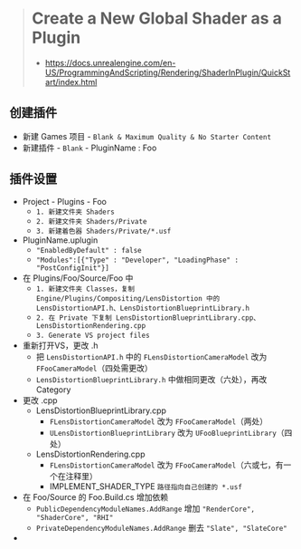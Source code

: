 > # Create a New Global Shader as a Plugin
> * https://docs.unrealengine.com/en-US/ProgrammingAndScripting/Rendering/ShaderInPlugin/QuickStart/index.html

## 创建插件
* 新建 Games 项目 - `Blank & Maximum Quality & No Starter Content`
* 新建插件 - `Blank` - PluginName : Foo

## 插件设置
* Project - Plugins - Foo
  * `1. 新建文件夹 Shaders`
  * `2. 新建文件夹 Shaders/Private`
  * `3. 新建着色器 Shaders/Private/*.usf`
* PluginName.uplugin
  * `"EnabledByDefault" : false`
  * `"Modules":[{"Type" : "Developer", "LoadingPhase" : "PostConfigInit"}]`
* 在 Plugins/Foo/Source/Foo 中
  * `1. 新建文件夹 Classes，复制 Engine/Plugins/Compositing/LensDistortion 中的 LensDistortionAPI.h、LensDistortionBlueprintLibrary.h`
  * `2. 在 Private 下复制 LensDistortionBlueprintLibrary.cpp、LensDistortionRendering.cpp`
  * `3. Generate VS project files`
* 重新打开VS，更改 .h
  * 把 `LensDistortionAPI.h` 中的 `FLensDistortionCameraModel` 改为 `FFooCameraModel`（四处需更改）
  * `LensDistortionBlueprintLibrary.h` 中做相同更改（六处），再改 Category
* 更改 .cpp
  * LensDistortionBlueprintLibrary.cpp
    * `FLensDistortionCameraModel` 改为 `FFooCameraModel`（两处）
    * `ULensDistortionBlueprintLibrary` 改为 `UFooBlueprintLibrary`（四处）
  * LensDistortionRendering.cpp
    * `FLensDistortionCameraModel` 改为 `FFooCameraModel`（六或七，有一个在注释里）
    * IMPLEMENT_SHADER_TYPE `路径指向自己创建的 *.usf`
* 在 Foo/Source 的 Foo.Build.cs 增加依赖
  * `PublicDependencyModuleNames.AddRange` 增加 `"RenderCore", "ShaderCore", "RHI"`
  * `PrivateDependencyModuleNames.AddRange` 删去 `"Slate", "SlateCore"`
* 